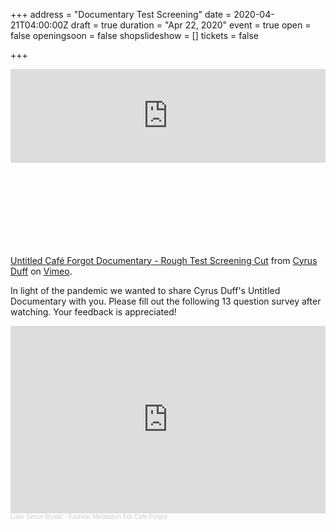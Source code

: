 +++
address = "Documentary Test Screening"
date = 2020-04-21T04:00:00Z
draft = true
duration = "Apr 22, 2020"
event = true
open = false
openingsoon = false
shopslideshow = []
tickets = false

+++
    <div style="padding:56.25% 0 0 0;position:relative;"><iframe src="https://player.vimeo.com/video/393326174" style="position:absolute;top:0;left:0;width:100%;" frameborder="0" allow="autoplay; fullscreen" allowfullscreen></iframe></div><script src="https://player.vimeo.com/api/player.js"></script>
    <p><a href="https://vimeo.com/393326174">Untitled Caf&eacute; Forgot Documentary - Rough Test Screening Cut</a> from <a href="https://vimeo.com/cyrusduff">Cyrus Duff</a> on <a href="https://vimeo.com">Vimeo</a>.</p>

In light of the pandemic we wanted to share Cyrus Duff's Untitled Documentary with you. Please fill out the following 13 question survey after watching. Your feedback is appreciated!

<iframe width="100%" height="300" scrolling="no" frameborder="no" allow="autoplay" src="https://w.soundcloud.com/player/?url=https%3A//api.soundcloud.com/tracks/806293393&color=%23000000&auto_play=false&hide_related=false&show_comments=true&show_user=true&show_reposts=false&show_teaser=true&visual=true"></iframe><div style="font-size: 10px; color: #cccccc;line-break: anywhere;word-break: normal;overflow: hidden;white-space: nowrap;text-overflow: ellipsis; font-family: Interstate,Lucida Grande,Lucida Sans Unicode,Lucida Sans,Garuda,Verdana,Tahoma,sans-serif;font-weight: 100;"><a href="https://soundcloud.com/lukesimonmystic" title="Luke Simon Mystic" style="color: #cccccc; text-decoration: none;">Luke Simon Mystic</a> · <a href="https://soundcloud.com/lukesimonmystic/fashion-meditation-for-cafe-forgot" title="Fashion Meditation For Cafe Forgot" style="color: #cccccc; text-decoration: none;">Fashion Meditation For Cafe Forgot</a></div>